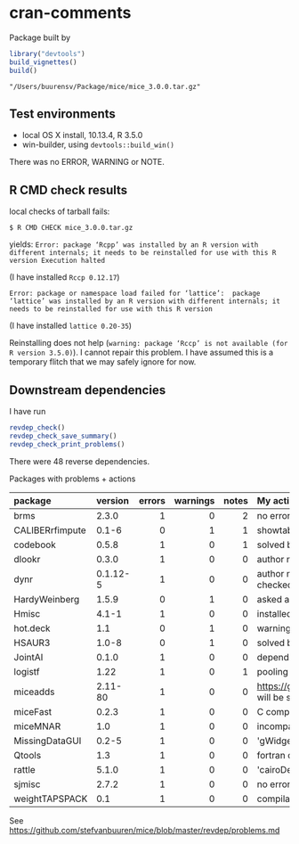 cran-comments
================

Package built by

``` r
library("devtools")
build_vignettes()
build()
```

`"/Users/buurensv/Package/mice/mice_3.0.0.tar.gz"`

Test environments
-----------------

-   local OS X install, 10.13.4, R 3.5.0
-   win-builder, using `devtools::build_win()`

There was no ERROR, WARNING or NOTE.

R CMD check results
-------------------

local checks of tarball fails:

`$ R CMD CHECK mice_3.0.0.tar.gz`

yields: `Error: package ‘Rcpp’ was installed by an R version with different internals; it needs to be reinstalled for use with this R version Execution halted`

(I have installed `Rccp 0.12.17`)

`Error: package or namespace load failed for ‘lattice’:  package ‘lattice’ was installed by an R version with different internals; it needs to be reinstalled for use with this R version`

(I have installed `lattice 0.20-35`)

Reinstalling does not help (`warning: package ‘Rccp’ is not available (for R version 3.5.0)`). I cannot repair this problem. I have assumed this is a temporary flitch that we may safely ignore for now.

Downstream dependencies
-----------------------

I have run

``` r
revdep_check()
revdep_check_save_summary()
revdep_check_print_problems()
```

There were 48 reverse dependencies.

Packages with problems + actions

<table>
<colgroup>
<col width="19%" />
<col width="11%" />
<col width="9%" />
<col width="11%" />
<col width="8%" />
<col width="40%" />
</colgroup>
<thead>
<tr class="header">
<th align="left">package</th>
<th align="left">version</th>
<th align="right">errors</th>
<th align="right">warnings</th>
<th align="right">notes</th>
<th align="left">My actions</th>
</tr>
</thead>
<tbody>
<tr class="odd">
<td align="left">brms</td>
<td align="left">2.3.0</td>
<td align="right">1</td>
<td align="right">0</td>
<td align="right">2</td>
<td align="left">no error in brms 2.3.1 (SOLVED)</td>
</tr>
<tr class="even">
<td align="left">CALIBERrfimpute</td>
<td align="left">0.1-6</td>
<td align="right">0</td>
<td align="right">1</td>
<td align="right">1</td>
<td align="left">showtable() in simstudy_survival defunct - author noted</td>
</tr>
<tr class="odd">
<td align="left">codebook</td>
<td align="left">0.5.8</td>
<td align="right">1</td>
<td align="right">0</td>
<td align="right">1</td>
<td align="left">solved by change in md.pattern()</td>
</tr>
<tr class="even">
<td align="left">dlookr</td>
<td align="left">0.3.0</td>
<td align="right">1</td>
<td align="right">0</td>
<td align="right">0</td>
<td align="left">author noted, not related to mice (SOLVED)</td>
</tr>
<tr class="odd">
<td align="left">dynr</td>
<td align="left">0.1.12-5</td>
<td align="right">1</td>
<td align="right">0</td>
<td align="right">0</td>
<td align="left">author noted, needs additional local installs, not further checked</td>
</tr>
<tr class="even">
<td align="left">HardyWeinberg</td>
<td align="left">1.5.9</td>
<td align="right">0</td>
<td align="right">1</td>
<td align="right">0</td>
<td align="left">asked author whether error could be correct</td>
</tr>
<tr class="odd">
<td align="left">Hmisc</td>
<td align="left">4.1-1</td>
<td align="right">1</td>
<td align="right">0</td>
<td align="right">0</td>
<td align="left">installed by hand</td>
</tr>
<tr class="even">
<td align="left">hot.deck</td>
<td align="left">1.1</td>
<td align="right">0</td>
<td align="right">1</td>
<td align="right">0</td>
<td align="left">warning unrelated to mice</td>
</tr>
<tr class="odd">
<td align="left">HSAUR3</td>
<td align="left">1.0-8</td>
<td align="right">0</td>
<td align="right">1</td>
<td align="right">0</td>
<td align="left">solved by reverting print.mira, broom naming, author noted</td>
</tr>
<tr class="even">
<td align="left">JointAI</td>
<td align="left">0.1.0</td>
<td align="right">1</td>
<td align="right">0</td>
<td align="right">0</td>
<td align="left">depends on external JAGS, not further checked</td>
</tr>
<tr class="odd">
<td align="left">logistf</td>
<td align="left">1.22</td>
<td align="right">1</td>
<td align="right">0</td>
<td align="right">1</td>
<td align="left">pooling code not compatible - author noted</td>
</tr>
<tr class="even">
<td align="left">miceadds</td>
<td align="left">2.11-80</td>
<td align="right">1</td>
<td align="right">0</td>
<td align="right">0</td>
<td align="left"><a href="https://github.com/alexanderrobitzsch/miceadds/issues/6" class="uri">https://github.com/alexanderrobitzsch/miceadds/issues/6</a>, will be solved in next release</td>
</tr>
<tr class="odd">
<td align="left">miceFast</td>
<td align="left">0.2.3</td>
<td align="right">1</td>
<td align="right">0</td>
<td align="right">0</td>
<td align="left">C compilation errors</td>
</tr>
<tr class="even">
<td align="left">miceMNAR</td>
<td align="left">1.0</td>
<td align="right">1</td>
<td align="right">0</td>
<td align="right">0</td>
<td align="left">incompatible mice.impute.hecknorm(), author noted</td>
</tr>
<tr class="odd">
<td align="left">MissingDataGUI</td>
<td align="left">0.2-5</td>
<td align="right">1</td>
<td align="right">0</td>
<td align="right">0</td>
<td align="left">'gWidgetsRGtk2', 'cairoDevice' not available</td>
</tr>
<tr class="even">
<td align="left">Qtools</td>
<td align="left">1.3</td>
<td align="right">1</td>
<td align="right">0</td>
<td align="right">0</td>
<td align="left">fortran compilation errors, author noted</td>
</tr>
<tr class="odd">
<td align="left">rattle</td>
<td align="left">5.1.0</td>
<td align="right">1</td>
<td align="right">0</td>
<td align="right">0</td>
<td align="left">'cairoDevice' not available</td>
</tr>
<tr class="even">
<td align="left">sjmisc</td>
<td align="left">2.7.2</td>
<td align="right">1</td>
<td align="right">0</td>
<td align="right">0</td>
<td align="left">no errors found in sjmisc 2.7.2 (SOLVED)</td>
</tr>
<tr class="odd">
<td align="left">weightTAPSPACK</td>
<td align="left">0.1</td>
<td align="right">1</td>
<td align="right">0</td>
<td align="right">0</td>
<td align="left">compilation error in Rglpk</td>
</tr>
</tbody>
</table>

See <https://github.com/stefvanbuuren/mice/blob/master/revdep/problems.md>
